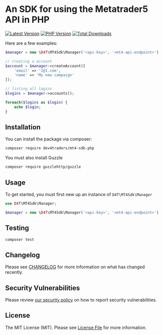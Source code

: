 # An SDK for using the Metatrader5 API in PHP
<!-- BADGES_START -->
[![Latest Version][badge-release]][packagist]
[![PHP Version][badge-php]][php]
[![Total Downloads][badge-downloads]][downloads]

[badge-release]: https://img.shields.io/packagist/v/dev4traders/mt4-sdk-php.svg?style=flat-square&label=release
[packagist]: https://packagist.org/packages/dev4traders/mt4-sdk-php

[badge-php]: https://img.shields.io/packagist/php-v/dev4traders/mt4-sdk-php.svg?style=flat-square
[php]: https://php.net

[badge-downloads]: https://img.shields.io/packagist/dt/dev4traders/mt4-sdk-php.svg?style=flat-square&colorB=mediumvioletred
[downloads]: https://packagist.org/packages/dev4traders/mt4-sdk-php
<!-- BADGES_END -->


Here are a few examples:

```php
$manager = new \D4T\MT4Sdk\Manager('<api-key>', '<mt4-api-endpoint>')

// creating a account
$account = $manager->createAccount([
    'email' => '1@1.com',
    'name' => 'My new campaign'
]);

```

```php
// listing all logins
$logins = $manager->accounts();

foreach($logins as $login) {
    echo $login;
}
```

## Installation

You can install the package via composer:

```bash
composer require dev4traders/mt4-sdk-php
```

You must also install Guzzle

```bash
composer require guzzlehttp/guzzle
```

## Usage

To get started, you must first new up an instance of `D4T\MT4Sdk\Manager`

```php
use D4T\MT4Sdk\Manager;

$manager = new \D4T\MT4Sdk\Manager('<api-key>', '<mt4-api-endpoint>')
```

## Testing

```php
composer test
```

## Changelog

Please see [CHANGELOG](CHANGELOG.md) for more information on what has changed recently.

## Security Vulnerabilities

Please review [our security policy](../../security/policy) on how to report security vulnerabilities.

## License

The MIT License (MIT). Please see [License File](LICENSE.md) for more information.
